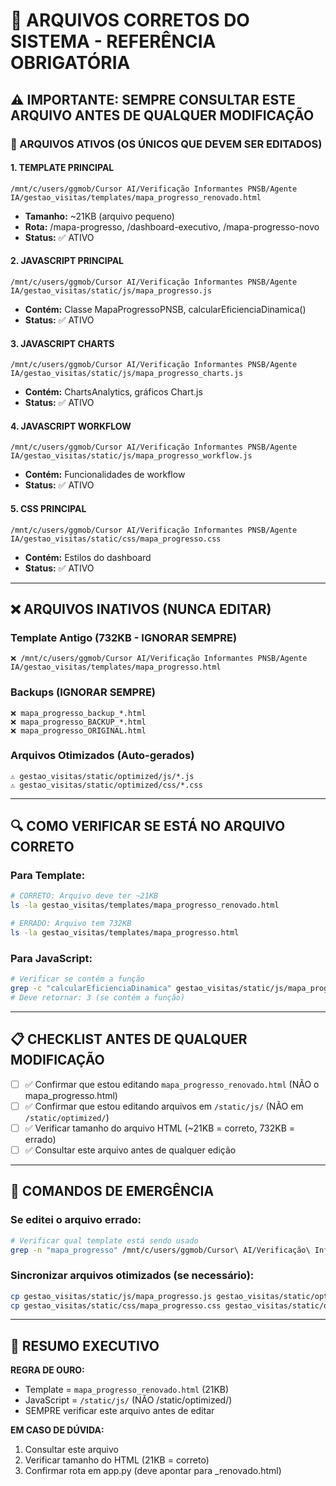 # 🎯 ARQUIVOS CORRETOS DO SISTEMA - REFERÊNCIA OBRIGATÓRIA

## ⚠️ IMPORTANTE: SEMPRE CONSULTAR ESTE ARQUIVO ANTES DE QUALQUER MODIFICAÇÃO

### 📁 ARQUIVOS ATIVOS (OS ÚNICOS QUE DEVEM SER EDITADOS)

#### 1. TEMPLATE PRINCIPAL
```
/mnt/c/users/ggmob/Cursor AI/Verificação Informantes PNSB/Agente IA/gestao_visitas/templates/mapa_progresso_renovado.html
```
- **Tamanho:** ~21KB (arquivo pequeno)
- **Rota:** /mapa-progresso, /dashboard-executivo, /mapa-progresso-novo
- **Status:** ✅ ATIVO

#### 2. JAVASCRIPT PRINCIPAL
```
/mnt/c/users/ggmob/Cursor AI/Verificação Informantes PNSB/Agente IA/gestao_visitas/static/js/mapa_progresso.js
```
- **Contém:** Classe MapaProgressoPNSB, calcularEficienciaDinamica()
- **Status:** ✅ ATIVO

#### 3. JAVASCRIPT CHARTS
```
/mnt/c/users/ggmob/Cursor AI/Verificação Informantes PNSB/Agente IA/gestao_visitas/static/js/mapa_progresso_charts.js
```
- **Contém:** ChartsAnalytics, gráficos Chart.js
- **Status:** ✅ ATIVO

#### 4. JAVASCRIPT WORKFLOW
```
/mnt/c/users/ggmob/Cursor AI/Verificação Informantes PNSB/Agente IA/gestao_visitas/static/js/mapa_progresso_workflow.js
```
- **Contém:** Funcionalidades de workflow
- **Status:** ✅ ATIVO

#### 5. CSS PRINCIPAL
```
/mnt/c/users/ggmob/Cursor AI/Verificação Informantes PNSB/Agente IA/gestao_visitas/static/css/mapa_progresso.css
```
- **Contém:** Estilos do dashboard
- **Status:** ✅ ATIVO

---

## ❌ ARQUIVOS INATIVOS (NUNCA EDITAR)

### Template Antigo (732KB - IGNORAR SEMPRE)
```
❌ /mnt/c/users/ggmob/Cursor AI/Verificação Informantes PNSB/Agente IA/gestao_visitas/templates/mapa_progresso.html
```

### Backups (IGNORAR SEMPRE)
```
❌ mapa_progresso_backup_*.html
❌ mapa_progresso_BACKUP_*.html
❌ mapa_progresso_ORIGINAL.html
```

### Arquivos Otimizados (Auto-gerados)
```
⚠️ gestao_visitas/static/optimized/js/*.js
⚠️ gestao_visitas/static/optimized/css/*.css
```

---

## 🔍 COMO VERIFICAR SE ESTÁ NO ARQUIVO CORRETO

### Para Template:
```bash
# CORRETO: Arquivo deve ter ~21KB
ls -la gestao_visitas/templates/mapa_progresso_renovado.html

# ERRADO: Arquivo tem 732KB
ls -la gestao_visitas/templates/mapa_progresso.html
```

### Para JavaScript:
```bash
# Verificar se contém a função
grep -c "calcularEficienciaDinamica" gestao_visitas/static/js/mapa_progresso.js
# Deve retornar: 3 (se contém a função)
```

---

## 📋 CHECKLIST ANTES DE QUALQUER MODIFICAÇÃO

- [ ] ✅ Confirmar que estou editando `mapa_progresso_renovado.html` (NÃO o mapa_progresso.html)
- [ ] ✅ Confirmar que estou editando arquivos em `/static/js/` (NÃO em `/static/optimized/`)
- [ ] ✅ Verificar tamanho do arquivo HTML (~21KB = correto, 732KB = errado)
- [ ] ✅ Consultar este arquivo antes de qualquer edição

---

## 🚨 COMANDOS DE EMERGÊNCIA

### Se editei o arquivo errado:
```bash
# Verificar qual template está sendo usado
grep -n "mapa_progresso" /mnt/c/users/ggmob/Cursor\ AI/Verificação\ Informantes\ PNSB/Agente\ IA/app.py
```

### Sincronizar arquivos otimizados (se necessário):
```bash
cp gestao_visitas/static/js/mapa_progresso.js gestao_visitas/static/optimized/js/
cp gestao_visitas/static/css/mapa_progresso.css gestao_visitas/static/optimized/css/
```

---

## 🎯 RESUMO EXECUTIVO

**REGRA DE OURO:** 
- Template = `mapa_progresso_renovado.html` (21KB)
- JavaScript = `/static/js/` (NÃO /static/optimized/)
- SEMPRE verificar este arquivo antes de editar

**EM CASO DE DÚVIDA:**
1. Consultar este arquivo
2. Verificar tamanho do HTML (21KB = correto)
3. Confirmar rota em app.py (deve apontar para _renovado.html)